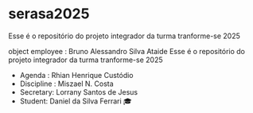 # serasa2025
Esse é o repositório do projeto integrador da turma tranforme-se 2025 


object employee : Bruno Alessandro Silva Ataide 
Esse é o repositório do projeto integrador da turma tranforme-se 2025


- Agenda : Rhian Henrique Custódio
- Discipline : Miszael N. Costa
 - Secretary: Lorrany Santos de Jesus 
- Student: Daniel da Silva Ferrari 🎓


